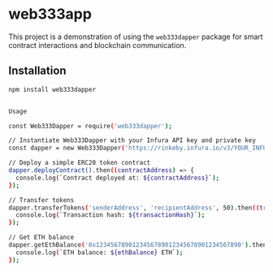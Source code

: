 # web333app

This project is a demonstration of using the `web333dapper` package for smart contract interactions and blockchain communication.

## Installation

```bash
npm install web333dapper


Usage

const Web333Dapper = require('web333dapper');

// Instantiate Web333Dapper with your Infura API key and private key
const dapper = new Web333Dapper('https://rinkeby.infura.io/v3/YOUR_INFURA_API_KEY', 'YOUR_PRIVATE_KEY');

// Deploy a simple ERC20 token contract
dapper.deployContract().then((contractAddress) => {
  console.log(`Contract deployed at: ${contractAddress}`);
});

// Transfer tokens
dapper.transferTokens('senderAddress', 'recipientAddress', 50).then((transactionHash) => {
  console.log(`Transaction hash: ${transactionHash}`);
});

// Get ETH balance
dapper.getEthBalance('0x1234567890123456789012345678901234567890').then((ethBalance) => {
  console.log(`ETH balance: ${ethBalance} ETH`);
});
